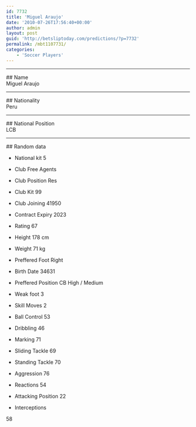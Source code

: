 ```yaml
---
id: 7732
title: 'Miguel Araujo'
date: '2010-07-26T17:56:40+00:00'
author: admin
layout: post
guid: 'http://betsliptoday.com/predictions/?p=7732'
permalink: /mbt1107731/
categories:
    - 'Soccer Players'
---
```


- - - - - -

\## Name  
 Miguel Araujo

- - - - - -

\## Nationality  
 Peru

- - - - - -

\## National Position  
 LCB

- - - - - -

\## Random data

- National kit
 5

- Club
 Free Agents

- Club Position
 Res

- Club Kit
 99

- Club Joining
 41950

- Contract Expiry
 2023

- Rating
 67

- Height
 178 cm

- Weight
 71 kg

- Preffered Foot
 Right

- Birth Date
 34631

- Preffered Position
 CB High / Medium

- Weak foot
 3

- Skill Moves
 2

- Ball Control
 53

- Dribbling
 46

- Marking
 71

- Sliding Tackle
 69

- Standing Tackle
 70

- Aggression
 76

- Reactions
 54

- Attacking Position
 22

- Interceptions

 58